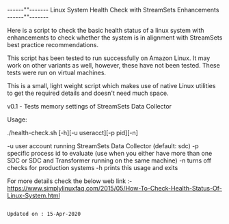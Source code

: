  ------""------- Linux System Health Check with StreamSets Enhancements ------""------- 

Here is a script to check the basic health status of a linux system with enhancements to check whether the system is in alignment with StreamSets best practice recommendations.

This script has been tested to run successfully on Amazon Linux. It may work on other variants as well, however, these have not been tested. These tests were run on virtual machines.

This is a small, light weight script which makes use of native Linux utilities to get the required details and doesn't need much space.

v0.1 - Tests memory settings of StreamSets Data Collector

Usage:

./health-check.sh [-h][-u useracct][-p pid][-n]

-u user account running StreamSets Data Collector (default: sdc)
-p specific process id to evaluate (use when you either have more than one SDC or SDC and Transformer running on the same machine)
-n turns off checks for production systems
-h prints this usage and exits

For more details check the below web link :-
https://www.simplylinuxfaq.com/2015/05/How-To-Check-Health-Status-Of-Linux-System.html

                                                                    Updated on : 15-Apr-2020

